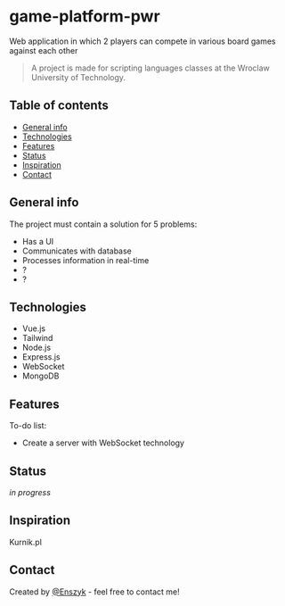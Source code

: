 # game-platform-pwr

Web application in which 2 players can compete in various board games against each other

> A project is made for scripting languages classes at the Wroclaw University of Technology.

## Table of contents

- [General info](#general-info)
- [Technologies](#technologies)
- [Features](#features)
- [Status](#status)
- [Inspiration](#inspiration)
- [Contact](#contact)

## General info

The project must contain a solution for 5 problems:

- Has a UI
- Communicates with database
- Processes information in real-time
- ?
- ?

## Technologies

- Vue.js
- Tailwind
- Node.js
- Express.js
- WebSocket
- MongoDB

## Features

To-do list:

- Create a server with WebSocket technology

## Status

_in progress_

## Inspiration

Kurnik.pl

## Contact

Created by [@Enszyk](https://github.com/Enszyk/) - feel free to contact me!
